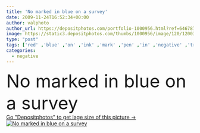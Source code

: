 ```yaml
---
title: 'No marked in blue on a survey'
date: 2009-11-24T16:52:34+00:00
author: valphoto
author_url: https://depositphotos.com/portfolio-1000956.html?ref=64678756
image: https://static3.depositphotos.com/thumbs/1000956/image/120/1200304/api_thumb_450.jpg?forcejpeg=true
type: "post"
tags: ['red' ,'blue' ,'on' ,'ink' ,'mark' ,'pen' ,'in' ,'negative' ,'true' ,'fill' ,'write' ,'answer' ,'yes' ,'no' ,'question' ,'check' ,'vote' ,'survey' ,'A' ,'complete' ,'x' ,'marked' ,'checklist' ,'respond' ,'false' ]
categories: 
  - negative
---
```

<div aling="center">
            <font size="60"> No marked in blue on a survey</font>   
</div>
<div>
    <a href='https://static3.depositphotos.com/thumbs/1000956/image/120/1200304/api_thumb_450.jpg?forcejpeg=true?ref=64678756' target=_blank > Go "Depositphotos" to get lage size of this picture ->
        <img href='https://static3.depositphotos.com/thumbs/1000956/image/120/1200304/api_thumb_450.jpg?forcejpeg=true?ref=64678756' src='https://static3.depositphotos.com/1000956/120/i/950/depositphotos_1200304-stock-photo-no-marked-in-blue-on.jpg?forcejpeg=true' alt='No marked in blue on a survey' >
    </a>
</div>
